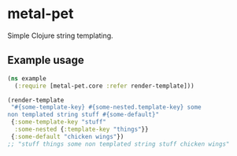 # metal-pet

Simple Clojure string templating.

## Example usage
```clj
(ns example
  (:require [metal-pet.core :refer render-template]))

(render-template 
 "#{some-template-key} #{some-nested.template-key} some
non templated string stuff #{some-default}" 
 {:some-template-key "stuff"
  :some-nested {:template-key "things"}}
 {:some-default "chicken wings"})
;; "stuff things some non templated string stuff chicken wings"
```
